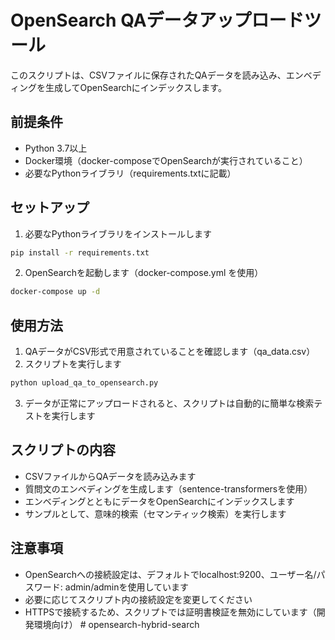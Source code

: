 # OpenSearch QAデータアップロードツール

このスクリプトは、CSVファイルに保存されたQAデータを読み込み、エンベディングを生成してOpenSearchにインデックスします。

## 前提条件

- Python 3.7以上
- Docker環境（docker-composeでOpenSearchが実行されていること）
- 必要なPythonライブラリ（requirements.txtに記載）

## セットアップ

1. 必要なPythonライブラリをインストールします

```bash
pip install -r requirements.txt
```

2. OpenSearchを起動します（docker-compose.yml を使用）

```bash
docker-compose up -d
```

## 使用方法

1. QAデータがCSV形式で用意されていることを確認します（qa_data.csv）
2. スクリプトを実行します

```bash
python upload_qa_to_opensearch.py
```

3. データが正常にアップロードされると、スクリプトは自動的に簡単な検索テストを実行します

## スクリプトの内容

- CSVファイルからQAデータを読み込みます
- 質問文のエンベディングを生成します（sentence-transformersを使用）
- エンベディングとともにデータをOpenSearchにインデックスします
- サンプルとして、意味的検索（セマンティック検索）を実行します

## 注意事項

- OpenSearchへの接続設定は、デフォルトでlocalhost:9200、ユーザー名/パスワード: admin/adminを使用しています
- 必要に応じてスクリプト内の接続設定を変更してください
- HTTPSで接続するため、スクリプトでは証明書検証を無効にしています（開発環境向け） # opensearch-hybrid-search
